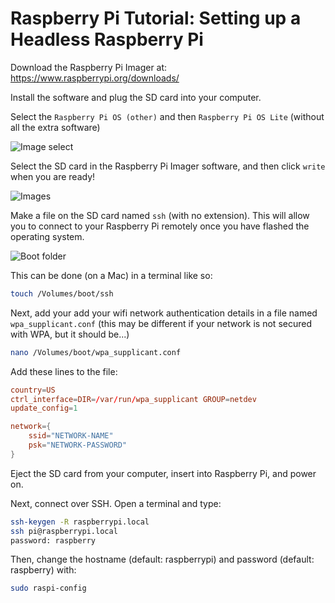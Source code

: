 # Raspberry Pi Tutorial: Setting up a Headless Raspberry Pi

Download the Raspberry Pi Imager at:
<https://www.raspberrypi.org/downloads/>

Install the software and plug the SD card into your computer.

Select the `Raspberry Pi OS (other)` and then `Raspberry Pi OS Lite` (without
all the extra software)

![Image select](https://media.githubusercontent.com/media/stanford-ssi/sequoia-software/assets/rpi/image_select.png)

Select the SD card in the Raspberry Pi Imager software, and then click `write`
when you are ready!

![Images](https://media.githubusercontent.com/media/stanford-ssi/sequoia-software/assets/rpi/imager.png)

Make a file on the SD card named `ssh` (with no extension). This will allow you
to connect to your Raspberry Pi remotely once you have flashed the operating
system.

![Boot folder](https://media.githubusercontent.com/media/stanford-ssi/sequoia-software/assets/rpi/boot_folder.png)

This can be done (on a Mac) in a terminal like so:

```bash
touch /Volumes/boot/ssh
```

Next, add your add your wifi network authentication details in a file named
`wpa_supplicant.conf` (this may be different if your network is not secured with
WPA, but it should be...)

```bash
nano /Volumes/boot/wpa_supplicant.conf
```

Add these lines to the file:

```conf
country=US
ctrl_interface=DIR=/var/run/wpa_supplicant GROUP=netdev
update_config=1

network={
    ssid="NETWORK-NAME"
    psk="NETWORK-PASSWORD"
}
```

Eject the SD card from your computer, insert into Raspberry Pi, and power on.

Next, connect over SSH. Open a terminal and type:

```bash
ssh-keygen -R raspberrypi.local
ssh pi@raspberrypi.local
password: raspberry
```

Then, change the hostname (default: raspberrypi) and password (default:
raspberry) with:

```bash
sudo raspi-config
```
